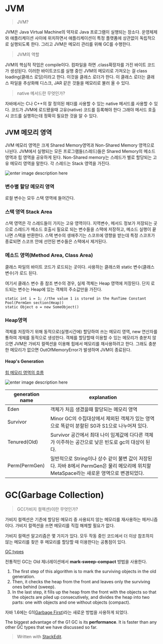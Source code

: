 # JVM 

> JVM?

JVM은 Java Virtual Machine의 약자로 Java 프로그램이 실행되는 장소다. 운영체제와 애플리케이션 사이에 위치하면서 애플리케이션이 특정 플랫폼에 상관없이 독립적으로 실행되도록 한다. 그리고 JVM은 메모리 관리를 위해 GC를 수행한다. 

> JVM의 역할

JVM의 핵심적 작업은 compile이다. 컴파일을 하면 .class확장자를 가진 바이트 코드가 생성된다. 이러한 바이트코드를 실행 중인 JVM의 메모리로 가져오는 걸 class loading(클래스 로딩)이라고 한다. 이것을 클래스 로더가 한다. 이 클래스 로더는 클래스 파일을 추상화해 디스크, JAR 같은 것들을 메모리로 불러 올 수 있다. 

> native 메서드란 무엇인가?

자바에서는 C나 C++의 잘 정의된 헤더를 사용할 수 있는 native 메서드를 사용할 수 있다. 코드가 JVM에 로드됐을때 고유(native) 코드를 등록해야 한다 그래야 메서드 호출시 코드를 실행하는데 정확히 필요한 것을 알 수 있다. 



## JVM 메모리 영역

JVM 메모리 영역은 크게 Shared Memory영역과 Non-Shared Memory 영역으로 나뉜다.  JVM에서 실행되는 모든 프로그램들(스레드)들은 Shared Memory의 메소드 영역과 힙 영역을 공유하게 된다. Non-Shared memory는 스레드가 별로 할당되는 고유 메모리 영역을 말한다. 각 스레드는 Stack 영역을 가진다. 

![enter image description here](http://brucehenry.github.io/blog/public/2018/02/07/JVM-Memory-Structure/JVM-Memory.png)

### 변수별 할당 메모리 영역

로컬 변수는 모두 스택 영역에 들어간다. 


###  스택 영역 Stack Area
스택 영역은 각 스레드들이 가지는 고유 영역이다. 지역변수, 메서드 정보가 저장되는 곳으로 스레드가 메소드 호출시 필요로 되는 변수들을 스택에 저장하고, 메소드 실행이 끝나면 스택을 반환한다. 스택 변수의 생애주기는 스코프에 영향을 받는데 특정 스코프가 종료되면 스코프 안에 선언된 변수들은 스택에서 제거된다. 

### 메소드 영역(Method Area, Class Area)

클래스 파일의 바이트 코드가 로드되는 곳이다. 사용하는 클래스와 static 변수(클래스 변수)가 로드 된다. 

여기서 클래스 변수 중 참조 변수의 경우, 실제 객체는 Heap 영역에 저장된다. 단지 로드되는 변수는 Heap에 있는 객체의 주소값만을 가진다. 

```
static int i = 1; //the value 1 is stored in the RunTime Constant Pool(PermGen section(Heap))
static Object o = new SomeObject()
```

### Heap영역

객체를 저장하기 위해 동적으로(실행시간에) 할당하여 쓰는 메모리 영역, new 연산자를 통하여 개체를 동적으로 생성한다. 객체를 할당할때 이용할 수 있는 메모리가 충분치 않으면 JVM은 가비지 컬렉션을 이용해 힙에서 메모리를 재사용하려고 한다. 그래도 충분한 메모리가 없으면 OutOfMemoryError가 발생하며 JVM이 종료된다. 
  
#### Heap's Generation

[힙 메모리 영역의 흐름](https://dzone.com/articles/understanding-the-java-memory-model-and-the-garbag)

![enter image description here](https://cdn.journaldev.com/wp-content/uploads/2014/05/Java-Memory-Model.png)

| generation name | explanation |
|--|--|
| Eden |객체가 처음 생겼을때 할당되는 메모리 영역 |
| Survivor | Minor GC의 수집대상에서 제외된 객체가 있는 영역으로 똑같이 분할된 S0과 S1으로 나누어져 있다. |
| Tenured(Old) | Survivor 공간에서 최대 나이 임계값에 다다른 객체가 이주하는 공간으로 낮은 빈도로 gc의 대상이 된다.|
| Perm(PermGen) | 일반적으로 String이나 상수 같이 불변 값이 저장된다. 자바 8에서 PermGen은 물리 메모리에 위치할 MetaSpace라는 새로운 영역으로 변경되었다.|


# GC(Garbage Collection)

> GC(가비지 컬렉션)이란 무엇인가?

가비지 컬렉션은 기존에 할당된 메모리 중 사용되지 않는 메모리를 재사용하는 메커니즘이다. 가비지 컬렉션을 쓰면 메모리를 직접 해제할 필요가 없다. 

가비지 컬렉션 알고리즘은 몇 가지가 있다. 모두 작동 중인 코드에서 더 이상 참조하지 않는 메모리를 찾은 후 메모리를 할당할 때 이용한다는 공통점이 있다. 

[GC types
](https://www.cubrid.org/blog/understanding-java-garbage-collection)


전통적인 GC는 Old 제너레이션에서  **mark-sweep-compact** 방법을 사용한다. 

1.  The first step of this algorithm is to mark the surviving objects in the old generation.
2.  Then, it checks the heap from the front and leaves only the surviving ones behind (sweep).
3.  In the last step, it fills up the heap from the front with the objects so that the objects are piled up consecutively, and divides the heap into two parts: one with objects and one without objects (compact).


자바 1.6에는 G1([Garbage First](https://www.oracle.com/technetwork/tutorials/tutorials-1876574.html))라는 새로운 방법을 사용하게 되었다. 

The biggest advantage of the G1 GC is its  **performance**. It is faster than any other GC types that we have discussed so far. 

> Written with [StackEdit](https://stackedit.io/).
<!--stackedit_data:
eyJoaXN0b3J5IjpbNjA1MzM3NTYxLDE5NjM1MzQxMjIsLTQ4Nz
k4ODIwNywtMTYwNDI3NTU5MSwtMTAzMjkzOTk1Ml19
-->